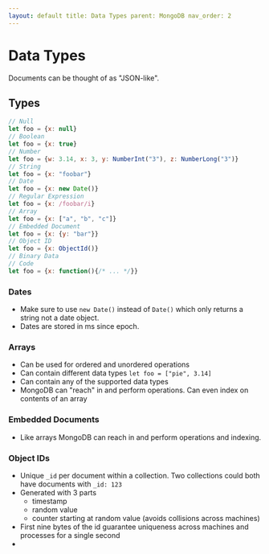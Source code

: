 ```yaml
---
layout: default title: Data Types parent: MongoDB nav_order: 2
---
```


# Data Types

Documents can be thought of as "JSON-like".

## Types

```javascript
// Null
let foo = {x: null}
// Boolean
let foo = {x: true}
// Number
let foo = {w: 3.14, x: 3, y: NumberInt("3"), z: NumberLong("3")}
// String
let foo = {x: "foobar"}
// Date
let foo = {x: new Date()}
// Regular Expression
let foo = {x: /foobar/i}
// Array
let foo = {x: ["a", "b", "c"]}
// Embedded Document
let foo = {x: {y: "bar"}}
// Object ID
let foo = {x: ObjectId()}
// Binary Data
// Code
let foo = {x: function(){/* ... */}}
```

### Dates

* Make sure to use `new Date()` instead of `Date()` which only returns a string not a date object.
* Dates are stored in ms since epoch.

### Arrays

* Can be used for ordered and unordered operations
* Can contain different data types `let foo = ["pie", 3.14]`
* Can contain any of the supported data types
* MongoDB can "reach" in and perform operations. Can even index on contents of an array

### Embedded Documents

* Like arrays MongoDB can reach in and perform operations and indexing.

### Object IDs

* Unique `_id` per document within a collection. Two collections could both have documents with `_id: 123`
* Generated with 3 parts
  * timestamp
  * random value
  * counter starting at random value (avoids collisions across machines)
* First nine bytes of the id guarantee uniqueness across machines and processes for a single second
* 